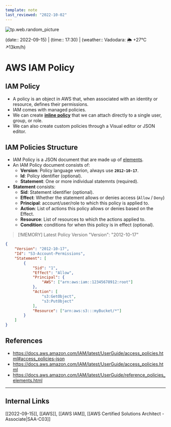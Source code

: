 ```yaml
---
template: note
last_reviewed: "2022-10-02"
---
```

![tp.web.random_picture](https://images.unsplash.com/photo-1523474253046-8cd2748b5fd2?crop=entropy&cs=tinysrgb&fit=crop&fm=jpg&h=300&ixid=MnwxfDB8MXxyYW5kb218MHx8bGFuZHNjYXBlLHdhdGVyLG1vdW50YWlufHx8fHx8MTY2MTU3NjExNA&ixlib=rb-1.2.1&q=80&utm_campaign=api-credit&utm_medium=referral&utm_source=unsplash_source&w=900)

(date:: 2022-09-15) | (time:: 17:30) | (weather:: Vadodara: 🌦   +27°C ↗13km/h)

# AWS IAM Policy

## IAM Policy
- A policy is an object in AWS that, when associated with an identity or resource, defines their permissions.
- IAM comes with managed policies.
- We can create **[inline policy](https://docs.aws.amazon.com/IAM/latest/UserGuide/access_policies_managed-vs-inline.html#inline-policies)** that we can attach directly to a single user, group, or role.
- We can also create custom policies through a Visual editor or JSON editor.

## IAM Policies Structure
- IAM Policy is a JSON document that are made up of [elements](https://docs.aws.amazon.com/IAM/latest/UserGuide/reference_policies_elements.html).
- An IAM Policy document consists of:
	- **Version**: Policy language verion, always use **`2012-10-17`**.
	- **Id**: Policy identifier (optional).
	- **Statement**: One or more individual statemnts (required).
- **Statement** consists:
	- **Sid**: Statement identifier (optional).
	- **Effect**: Whether the statement allows or denies access (`Allow` / `Deny`)
	- **Principal**: account/user/role to which this policy is applied to.
	- **Action**: List of actions this policy allows or denies based on the Effect.
	- **Resource**: List of resources to which the actions applied to.
	- **Condition**: conditions for when this policy is in effect (optional).
> [!MEMORY] Latest Policy Version
> "Version": "2012-10-17"

```JSON
{
	"Version": "2012-10-17",
	"Id": "S3-Account-Permissions",
	"Statement": [
		{
			"Sid": "1",
			"Effect": "Allow",
			"Principal": {
				"AWS": ["arn:aws:iam::12345678912:root"]
			},
			"Action": [
				"s3:GetObject",
				"s3:PutObject"
			],
			"Resource": ["arn:aws:s3:::myBucket/*"]
		}
	]
}
```

## References
- https://docs.aws.amazon.com/IAM/latest/UserGuide/access_policies.html#access_policies-json
- https://docs.aws.amazon.com/IAM/latest/UserGuide/access_policies.html
- https://docs.aws.amazon.com/IAM/latest/UserGuide/reference_policies_elements.html
---
## Internal Links
[[2022-09-15]], [[AWS]], [[AWS IAM]], [[AWS Certified Solutions Architect - Associate|SAA-C03]]